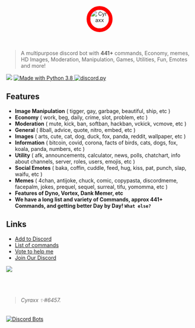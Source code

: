 <center><a href="https://discord.com/oauth2/authorize?client_id=546388840235925524&scope=bot&permissions=2080697430">
  <img align="center" width="50px" height="50px" style="border-radius: 50%; border:10px solid red;" alt="Cyraxx" src="https://images.discordapp.net/avatars/546388840235925524/150672bb0eb298826cb1f6fec319a0ef.png?size=512">
</a></center>
<br>
<br>

> A multipurpose discord bot with **441+** commands, Economy, memes, HD Images, Moderation, Manipulation, Games, Utilities, Fun, Emotes and more!

[![](https://top.gg/api/widget/status/546388840235925524.svg)](https://top.gg/bot/546388840235925524)
<a href="https://www.python.org/downloads/">
    <img src="https://img.shields.io/badge/Made%20With-Python%203.8-blue.svg?style=for-the-badge" alt="Made with Python 3.8">
</a>
<a href="https://github.com/Rapptz/discord.py/">
      <img src="https://img.shields.io/badge/discord-py-blue.svg" alt="discord.py">
</a>


## __**Features**__
-    **Image Manipulation** ( tigger, gay, garbage, beautiful, ship, etc )
-    **Economy** ( work, beg, daily, crime, slot, problem, etc )
-    **Moderation** ( mute, kick, ban, softban, hackban, vckick, vcmove, etc )
-    **General** ( 8ball, advice, quote, nitro, embed, etc )
-    **Images** ( arts, cute, cat, dog, duck, fox, panda, reddit, wallpaper, etc )
-    **Information** ( bitcoin, covid, corona, facts of birds, cats, dogs, fox, koala, panda, numbers, etc )
-    **Utility** ( afk, announcements, calculator, news, polls, chatchart, info about channels, server, roles, users, emojis, etc )
-    **Social Emotes** ( baka, coffin, cuddle, feed, hug, kiss, pat, punch, slap, waifu, etc )
-    **Memes** ( 4chan, antijoke, chuck, comic, copypasta, discordmeme, facepalm, jokes, prequel, sequel, surreal, tifu, yomomma, etc )
-    **Features of Dyno, Vortex, Dank Memer, etc**
-    **We have a long list and variety of Commands, approx 441+ Commands, and getting better Day by Day! `What else?`**


## __**Links**__

-    [Add to Discord](https://discord.com/oauth2/authorize?client_id=546388840235925524&scope=bot&permissions=2080697430)
-    [List of commands](https://cyraxx.gitbook.io/cyraxx/commands)
-    [Vote to help me](https://top.gg/bot/546388840235925524/vote)
-    [Join Our Discord](https://discord.gg/HKtQmtj)


[![](https://discordapp.com/api/guilds/536233549272055837/embed.png?style=banner2)](https://discord.gg/HKtQmtj)

<br></br>
> ###### Cyraxx ✨#6457.

[![Discord Bots](https://top.gg/api/widget/546388840235925524.svg)](https://top.gg/bot/546388840235925524/vote)
